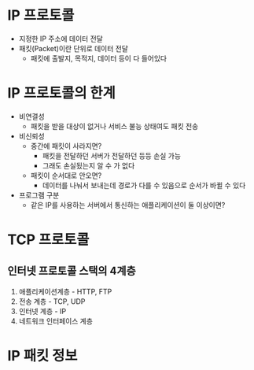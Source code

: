 # IP 프로토콜
* 지정한 IP 주소에 데이터 전달
* 패킷(Packet)이란 단위로 데이터 전달
    * 패킷에 출발지, 목적지, 데이터 등이 다 들어있다


# IP 프로토콜의 한계
* 비연결성
    * 패킷을 받을 대상이 없거나 서비스 불능 상태여도 패킷 전송
* 비신뢰성
    * 중간에 패킷이 사라지면?
        * 패킷을 전달하던 서버가 전달하던 등등 손실 가능
        * 그래도 손실됬는지 알 수 가 없다
    * 패킷이 순서대로 안오면?
        * 데이터를 나눠서 보내는데 경로가 다를 수 있음으로 순서가 바뀔 수 있다
* 프로그램 구분
    * 같은 IP를 사용하는 서버에서 통신하는 애플리케이션이 둘 이상이면?


# TCP 프로토콜
## 인터넷 프로토콜 스택의 4계층
1. 애플리케이션계층 - HTTP, FTP
2. 전송 계층 - TCP, UDP
3. 인터넷 계층 - IP
4. 네트워크 인터페이스 계층

# IP 패킷 정보